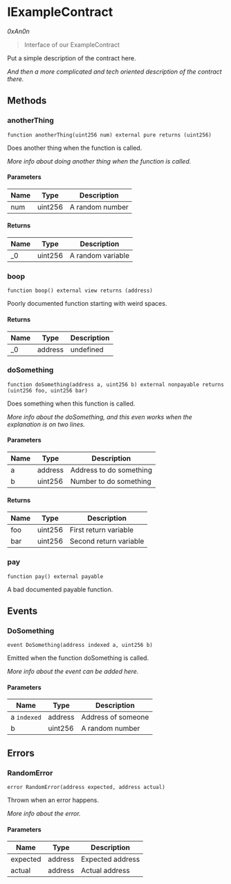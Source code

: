 # IExampleContract

*0xAn0n*

> Interface of our ExampleContract

Put a simple description of the contract here.

*And then a more complicated and tech oriented description of the contract there.*

## Methods

### anotherThing

```solidity
function anotherThing(uint256 num) external pure returns (uint256)
```

Does another thing when the function is called.

*More info about doing another thing when the function is called.*

#### Parameters

| Name | Type | Description |
|---|---|---|
| num | uint256 | A random number

#### Returns

| Name | Type | Description |
|---|---|---|
| _0 | uint256 | A random variable

### boop

```solidity
function boop() external view returns (address)
```

Poorly documented function starting with weird spaces.




#### Returns

| Name | Type | Description |
|---|---|---|
| _0 | address | undefined

### doSomething

```solidity
function doSomething(address a, uint256 b) external nonpayable returns (uint256 foo, uint256 bar)
```

Does something when this function is called.

*More info about the doSomething, and this even works when the explanation is on two lines.*

#### Parameters

| Name | Type | Description |
|---|---|---|
| a | address | Address to do something
| b | uint256 | Number to do something

#### Returns

| Name | Type | Description |
|---|---|---|
| foo | uint256 | First return variable
| bar | uint256 | Second return variable

### pay

```solidity
function pay() external payable
```

A bad documented payable function.






## Events

### DoSomething

```solidity
event DoSomething(address indexed a, uint256 b)
```

Emitted when the function doSomething is called.

*More info about the event can be added here.*

#### Parameters

| Name | Type | Description |
|---|---|---|
| a `indexed` | address | Address of someone |
| b  | uint256 | A random number |



## Errors

### RandomError

```solidity
error RandomError(address expected, address actual)
```

Thrown when an error happens.

*More info about the error.*

#### Parameters

| Name | Type | Description |
|---|---|---|
| expected | address | Expected address |
| actual | address | Actual address |


